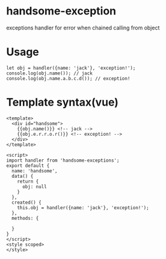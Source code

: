 # handsome-exception
exceptions handler for error when chained calling from object
# Usage
```
let obj = handler({name: 'jack'}, 'exception!');
console.log(obj.name()); // jack
console.log(obj.name.a.b.c.d()); // exception!
```
# Template syntax(vue)
```
<template>
  <div id="handsome">
    {{obj.name()}} <!-- jack -->
    {{obj.e.r.r.o.r()}} <!-- exception! -->
  </div>
</template>

<script>
import handler from 'handsome-exceptions';
export default {
  name: 'handsome',
  data() {
    return {
      obj: null
    }
  },
  created() {
    this.obj = handler({name: 'jack'}, 'exception!');
  },
  methods: {

  }
}
</script>
<style scoped>
</style>
```